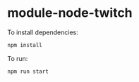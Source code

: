# module-node-twitch

To install dependencies:

```bash
npm install
```

To run:

```bash
npm run start
```
